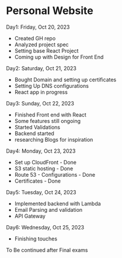 # Personal Website

Day1: Friday, Oct 20, 2023

- Created GH repo
- Analyzed project spec
- Setting base React Project
- Coming up with Design for Front End

Day2: Saturday, Oct 21, 2023

- Bought Domain and setting up certificates
- Setting Up DNS configurations
- React app in progress

Day3: Sunday, Oct 22, 2023

- Finished Front end with React
- Some features still ongoing
- Started Validations
- Backend started
- researching Blogs for inspiration

Day4: Monday, Oct 23, 2023

- Set up CloudFront - Done
- S3 static hosting - Done
- Route 53 - Configurations - Done
- Certificates - Done

Day5: Tuesday, Oct 24, 2023

- Implemented backend with Lambda
- Email Parsing and validation
- API Gateway

Day6: Wednesday, Oct 25, 2023

- Finishing touches

To Be continued after Final exams
